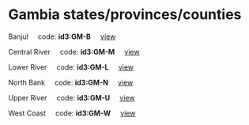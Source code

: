 # Gambia states/provinces/counties
Banjul&nbsp;&nbsp;&nbsp;&nbsp;&nbsp;code: **id3:GM-B**&nbsp;&nbsp;&nbsp;&nbsp;&nbsp;[view](../export/geojson/medium/id3/gm/b.geojson)&nbsp;&nbsp;&nbsp;&nbsp;&nbsp;


Central River&nbsp;&nbsp;&nbsp;&nbsp;&nbsp;code: **id3:GM-M**&nbsp;&nbsp;&nbsp;&nbsp;&nbsp;[view](../export/geojson/medium/id3/gm/m.geojson)&nbsp;&nbsp;&nbsp;&nbsp;&nbsp;


Lower River&nbsp;&nbsp;&nbsp;&nbsp;&nbsp;code: **id3:GM-L**&nbsp;&nbsp;&nbsp;&nbsp;&nbsp;[view](../export/geojson/medium/id3/gm/l.geojson)&nbsp;&nbsp;&nbsp;&nbsp;&nbsp;


North Bank&nbsp;&nbsp;&nbsp;&nbsp;&nbsp;code: **id3:GM-N**&nbsp;&nbsp;&nbsp;&nbsp;&nbsp;[view](../export/geojson/medium/id3/gm/n.geojson)&nbsp;&nbsp;&nbsp;&nbsp;&nbsp;


Upper River&nbsp;&nbsp;&nbsp;&nbsp;&nbsp;code: **id3:GM-U**&nbsp;&nbsp;&nbsp;&nbsp;&nbsp;[view](../export/geojson/medium/id3/gm/u.geojson)&nbsp;&nbsp;&nbsp;&nbsp;&nbsp;


West Coast&nbsp;&nbsp;&nbsp;&nbsp;&nbsp;code: **id3:GM-W**&nbsp;&nbsp;&nbsp;&nbsp;&nbsp;[view](../export/geojson/medium/id3/gm/w.geojson)&nbsp;&nbsp;&nbsp;&nbsp;&nbsp;

